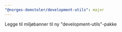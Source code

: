 ```yaml
---
"@norges-domstoler/development-utils": major
---
```


Legge til miljøbanner til ny "development-utils"-pakke
